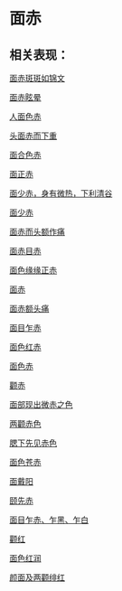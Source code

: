 # 面赤## 相关表现：[面赤斑斑如锦文](https://zuoye.gmzyh.com/search?key=面赤斑斑如锦文)[面赤眩晕](https://zuoye.gmzyh.com/search?key=面赤眩晕)[人面色赤](https://zuoye.gmzyh.com/search?key=人面色赤)[头面赤而下重](https://zuoye.gmzyh.com/search?key=头面赤而下重)[面合色赤](https://zuoye.gmzyh.com/search?key=面合色赤)[面正赤](https://zuoye.gmzyh.com/search?key=面正赤)[面少赤，身有微热，下利清谷](https://zuoye.gmzyh.com/search?key=面少赤，身有微热，下利清谷)[面少赤](https://zuoye.gmzyh.com/search?key=面少赤)[面赤而头额作痛](https://zuoye.gmzyh.com/search?key=面赤而头额作痛)[面赤目赤](https://zuoye.gmzyh.com/search?key=面赤目赤)[面色缘缘正赤](https://zuoye.gmzyh.com/search?key=面色缘缘正赤)[面赤](https://zuoye.gmzyh.com/search?key=面赤)[面赤额头痛](https://zuoye.gmzyh.com/search?key=面赤额头痛)[面目乍赤](https://zuoye.gmzyh.com/search?key=面目乍赤)[面色红赤](https://zuoye.gmzyh.com/search?key=面色红赤)[面色赤](https://zuoye.gmzyh.com/search?key=面色赤)[颧赤](https://zuoye.gmzyh.com/search?key=颧赤)[面部现出微赤之色](https://zuoye.gmzyh.com/search?key=面部现出微赤之色)[两颧赤色](https://zuoye.gmzyh.com/search?key=两颧赤色)[腮下先见赤色](https://zuoye.gmzyh.com/search?key=腮下先见赤色)[面色苍赤](https://zuoye.gmzyh.com/search?key=面色苍赤)[面戴阳](https://zuoye.gmzyh.com/search?key=面戴阳)[颐先赤](https://zuoye.gmzyh.com/search?key=颐先赤)[面目乍赤、乍黑、乍白](https://zuoye.gmzyh.com/search?key=面目乍赤、乍黑、乍白)[颧红](https://zuoye.gmzyh.com/search?key=颧红)[面色红润](https://zuoye.gmzyh.com/search?key=面色红润)[颜面及两颧绯红](https://zuoye.gmzyh.com/search?key=颜面及两颧绯红)
